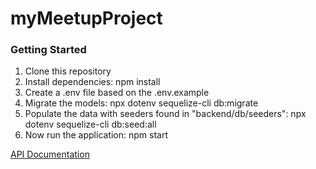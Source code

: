 # myMeetupProject

### Getting Started

 1. Clone this repository
 2. Install dependencies: npm install
 3. Create a .env file based on the .env.example
 4. Migrate the models: npx dotenv sequelize-cli db:migrate
 5. Populate the data with seeders found in "backend/db/seeders": npx dotenv sequelize-cli db:seed:all
 6. Now run the application: npm start

[API Documentation](https://github.com/reyhanab/myMeetupProject/wiki/API-Documentation)
